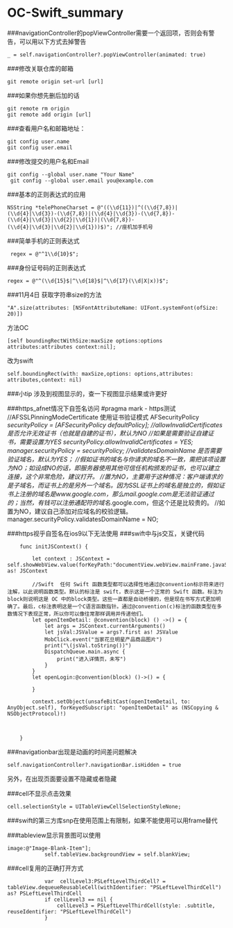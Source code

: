 # OC-Swift_summary
###navigationController的popViewController需要一个返回项，否则会有警告，可以用以下方式去掉警告
```
_ = self.navigationController?.popViewController(animated: true)
```
###修改关联仓库的邮箱
```
git remote origin set-url [url]
```
###如果你想先删后加的话
```
git remote rm origin
git remote add origin [url]
```
###查看用户名和邮箱地址：
```
git config user.name
git config user.email
```
###修改提交的用户名和Email
```
git config --global user.name "Your Name"  
 git config --global user.email you@example.com
```

###基本的正则表达式的应用
```
NSString *telePhoneCharset = @"((\\d{11})|^((\\d{7,8})|(\\d{4}|\\d{3})-(\\d{7,8})|(\\d{4}|\\d{3})-(\\d{7,8})-(\\d{4}|\\d{3}|\\d{2}|\\d{1})|(\\d{7,8})-(\\d{4}|\\d{3}|\\d{2}|\\d{1}))$)"; //座机加手机号
```
###简单手机的正则表达式
```
 regex = @"^1\\d{10}$";
```
###身份证号码的正则表达式
```
regex = @"^(\\d{15}$|^\\d{18}$|^\\d{17}(\\d|X|x))$";
```
###11月4日
获取字符串size的方法
```
"A".size(attributes: [NSFontAttributeName: UIFont.systemFont(ofSize: 20)])
```
方法OC
```
[self boundingRectWithSize:maxSize options:options attributes:attributes context:nil];
```

改为swift
```
self.boundingRect(with: maxSize,options: options,attributes: attributes,context: nil)
```
###小tip
涉及到视图显示的，查一下视图显示结果或许更好

###https_afnet情况下自签名访问
#pragma mark - https测试
    //AFSSLPinningModeCertificate 使用证书验证模式
    AFSecurityPolicy *securityPolicy = [AFSecurityPolicy defaultPolicy];
    //allowInvalidCertificates 是否允许无效证书（也就是自建的证书），默认为NO
    //如果是需要验证自建证书，需要设置为YES
    securityPolicy.allowInvalidCertificates = YES;
    manager.securityPolicy = securityPolicy;
    //validatesDomainName 是否需要验证域名，默认为YES；
    //假如证书的域名与你请求的域名不一致，需把该项设置为NO；如设成NO的话，即服务器使用其他可信任机构颁发的证书，也可以建立连接，这个非常危险，建议打开。
    //置为NO，主要用于这种情况：客户端请求的是子域名，而证书上的是另外一个域名。因为SSL证书上的域名是独立的，假如证书上注册的域名是www.google.com，那么mail.google.com是无法验证通过的；当然，有钱可以注册通配符的域名*.google.com，但这个还是比较贵的。
    //如置为NO，建议自己添加对应域名的校验逻辑。
    manager.securityPolicy.validatesDomainName = NO;
    
###https视乎自签名在ios9以下无法使用
###swift中与js交互，关键代码
```
    func initJSContext() {
        
        let context : JSContext = self.showWebView.value(forKeyPath:"documentView.webView.mainFrame.javaScriptContext") as! JSContext
        
        //Swift  任何 Swift 函数类型都可以选择性地通过@convention标示符来进行注解，以此说明函数类型。默认的标注是 swift，表示这是一个正常的 Swift 函数。标注为block则说明这是 OC 中的block类型。这些一直都是自动桥接的，但是现在书写方式更加明确了。最后，c标注表明这是一个C语言函数指针。通过@convention(c)标注的函数类型在多数情况下表现正常，所以你可以像往常那样调用并传递他们。
        let openItemDetail: @convention(block) () ->() = {
            let args = JSContext.currentArguments()
            let jsVal:JSValue = args?.first as! JSValue
            MobClick.event("当家花旦明星产品商品图片")
            print("\(jsVal.toString())")
            DispatchQueue.main.async {
                print("进入详情页，未写")
            }
        }
        let openLogin:@convention(block) ()->() = {
            
        }
        
        context.setObject(unsafeBitCast(openItemDetail, to: AnyObject.self), forKeyedSubscript: "openItemDetail" as (NSCopying & NSObjectProtocol)!)


        
    }
```
 
 
###navigationbar出现是动画的时间差问题解决
```
self.navigationController?.navigationBar.isHidden = true
```
另外，在出现页面要设置不隐藏或者隐藏

###cell不显示点击效果
```
cell.selectionStyle = UITableViewCellSelectionStyleNone;
```
###swift的第三方库snp在使用范围上有限制，如果不能使用可以用frame替代

###tableview显示背景图可以使用
```
image:@"Image-Blank-Item"];
            self.tableView.backgroundView = self.blankView;
```

###cell复用的正确打开方式
```
            var  cellLevel3:PSLeftLevelThirdCell? = tableView.dequeueReusableCell(withIdentifier: "PSLeftLevelThirdCell") as? PSLeftLevelThirdCell
            if cellLevel3 == nil {
                cellLevel3 = PSLeftLevelThirdCell(style: .subtitle, reuseIdentifier: "PSLeftLevelThirdCell")
            }
```